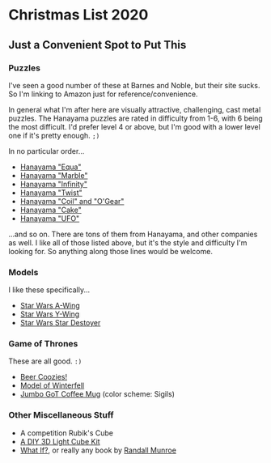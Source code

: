 # Christmas List 2020

## Just a Convenient Spot to Put This

### Puzzles

I've seen a good number of these at Barnes and Noble, but their site sucks.  So I'm
linking to Amazon just for reference/convenience.

In general what I'm after here are visually attractive, challenging, cast metal puzzles.
The Hanayama puzzles are rated in difficulty from 1-6, with 6 being the most difficult.
I'd prefer level 4 or above, but I'm good with a lower level one if it's pretty enough.
`;)`

In no particular order...

- [Hanayama "Equa"](https://www.amazon.com/Hanayama-Metal-Brain-Teaser-Puzzle/dp/B0038BE94Q)
- [Hanayama "Marble"](https://www.amazon.com/MARBLE-Hanayama-Metal-Teaser-Puzzle/dp/B018RC3AZO)
- [Hanayama "Infinity"](https://www.amazon.com/INFINITY-Hanayama-Difficulty-Velveteen-Drawstring/dp/B071R62ZXH)
- [Hanayama "Twist"](https://www.amazon.com/TWIST-Hanayama-Metal-Teaser-Puzzle/dp/B00KDGX4CM)
- [Hanayama "Coil" and "O'Gear"](https://www.amazon.com/MARCOPOLO-Value-Hanayama-Multipack-Puzzles/dp/B07P131RWS)
- [Hanayama "Cake"](https://www.amazon.com/Hanayama-Difficulty-Velveteen-Drawstring-Bundled/dp/B07NKVLYSW)
- [Hanayama "UFO"](https://www.amazon.com/Disney-Cast-Hanayama-Puzzle-Pack/dp/B01H0S0428)

...and so on.  There are tons of them from Hanayama, and other companies as well.  I like
all of those listed above, but it's the style and difficulty I'm looking for.  So anything
along those lines would be welcome.

### Models

I like these specifically...

- [Star Wars A-Wing](https://www.amazon.com/Fascinations-Metal-Skywalker-Resistance-Fighter/dp/B07XZN25B3)
- [Star Wars Y-Wing](https://www.amazon.com/Fascinations-Skywalker-Zoriis-Y-Wing-Fighter/dp/B07XZNBLJY)
- [Star Wars Star Destoyer](https://www.amazon.com/Fascinations-Metal-Earth-Imperial-Destroyer/dp/B07XZNBR4H)

### Game of Thrones

These are all good.  `:)`

- [Beer Coozies!](https://www.amazon.com/Thrones-Inspired-Merchandise-Collectible-Sleeves/dp/B07571NHHX)
- [Model of Winterfell](https://www.amazon.com/3D-Puzzle-Game-Thrones-Winterfell/dp/B07YGYW48P)
- [Jumbo GoT Coffee Mug](https://www.amazon.com/Game-Thrones-20-Mug-Collectible/dp/B071VKKSK2) (color scheme: Sigils)

### Other Miscellaneous Stuff

- A competition Rubik's Cube
- [A DIY 3D Light Cube Kit](https://www.amazon.com/Icubesmart-Animation-Electronic-Teenagers-Activities/dp/B07GRDRPST)
- [What If?](https://www.amazon.com/What-If-Scientific-Hypothetical-Questions/dp/0544272994), or
  really any book by [Randall Munroe](https://www.amazon.com/Randall-Munroe/e/B004H66444)

